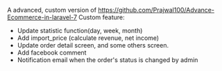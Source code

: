 A advanced, custom version of https://github.com/Prajwal100/Advance-Ecommerce-in-laravel-7
Custom feature:
 - Update statistic function(day, week, month)
 - Add import_price (calculate revenue, net income)
 - Update order detail screen, and some others screen.
 - Add facebook comment
 - Notification email when the order's status is changed by admin
